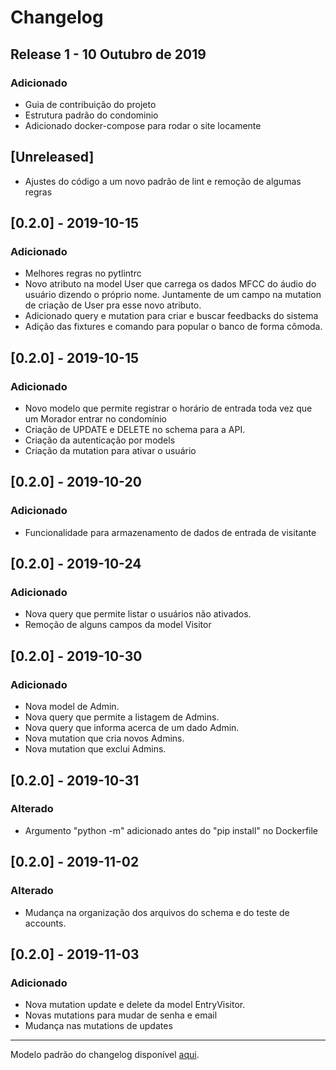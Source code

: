 # Changelog


 ## Release 1 - 10 Outubro de 2019
 ### Adicionado
 * Guia de contribuição do projeto
 * Estrutura padrão do condominio
 * Adicionado docker-compose para rodar o site locamente

## [Unreleased]

* Ajustes do código a um novo padrão de lint e remoção de algumas regras

## [0.2.0] - 2019-10-15
### Adicionado
*  Melhores regras no pytlintrc
*  Novo atributo na model User que carrega os dados MFCC do áudio do usuário dizendo o próprio nome. Juntamente de um campo na mutation de criação de User pra esse novo atributo.
*  Adicionado query e mutation para criar e buscar feedbacks do sistema
*  Adição das fixtures e comando para popular o banco de forma cômoda.

## [0.2.0] - 2019-10-15
### Adicionado
*  Novo modelo que permite registrar o horário de entrada toda vez que um Morador entrar no condomínio
*  Criação de UPDATE e DELETE no schema para a API.
*  Criação da autenticação por models
*  Criação da mutation para ativar o usuário

## [0.2.0] - 2019-10-20
### Adicionado
*  Funcionalidade para armazenamento de dados de entrada de visitante

## [0.2.0] - 2019-10-24
### Adicionado
*  Nova query que permite listar o usuários não ativados.
*  Remoção de alguns campos da model Visitor

## [0.2.0] - 2019-10-30
### Adicionado
* Nova model de Admin.
* Nova query que permite a listagem de Admins.
* Nova query que informa acerca de um dado Admin.
* Nova mutation que cria novos Admins.
* Nova mutation que exclui Admins.

## [0.2.0] - 2019-10-31
### Alterado
*  Argumento "python -m" adicionado antes do "pip install" no Dockerfile

## [0.2.0] - 2019-11-02
### Alterado
* Mudança na organização dos arquivos do schema e do teste de accounts.

## [0.2.0] - 2019-11-03
### Adicionado
*  Nova mutation update e delete da model EntryVisitor.
*  Novas mutations para mudar de senha e email
*  Mudança nas mutations de updates
 ---

 Modelo padrão do changelog disponível [aqui](https://keepachangelog.com/en/0.3.0/).

